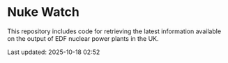 # Nuke Watch

This repository includes code for retrieving the latest information available on the output of EDF nuclear power plants in the UK.

Last updated: 2025-10-18 02:52